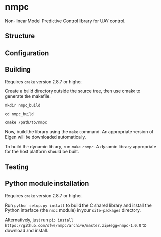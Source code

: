 # nmpc

Non-linear Model Predictive Control library for UAV control.


## Structure


## Configuration


## Building

Requires `cmake` version 2.8.7 or higher.

Create a build directory outside the source tree, then use cmake to generate
the makefile.

`mkdir nmpc_build`

`cd nmpc_build`

`cmake /path/to/nmpc`

Now, build the library using the `make` command. An appropriate version of
Eigen will be downloaded automatically.

To build the dynamic library, run `make cnmpc`. A dynamic library appropriate
for the host platform should be built.


## Testing


## Python module installation

Requires `cmake` version 2.8.7 or higher.

Run `python setup.py install` to build the C shared library and install the
Python interface (the `nmpc` module) in your `site-packages` directory.

Alternatively, just run `pip install https://github.com/sfwa/nmpc/archive/master.zip#egg=nmpc-1.0.0`
to download and install.
